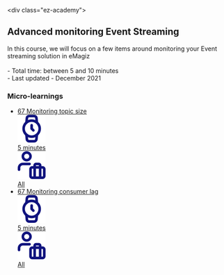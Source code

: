 \<div class="ez-academy">
	<div class="ez-academy__body">
		<main class="master">
	<h2 class="title">Advanced monitoring Event Streaming</h2>
    <p>
        In this course, we will focus on a few items around monitoring your Event streaming solution in eMagiz
        </br></br>
        - Total time: between 5 and 10 minutes
        </br>
        - Last updated - December 2021
    </p>
    <h3 class="title">Micro-learnings</h3>
    <ul class="strip-container">
        <li class="strip">
            <a href="../../docs/microlearning/advanced-monitoring-eventstreaming-monitor-topicsize" class="strip__link">
            <label for="" class="strip__label">
                <span>67</span>
                Monitoring topic size
            </label>
            <div class="strip__attribute">
                <img class="strip__attribute-icon strip__attribute-icon--duration" src="../../img/microlearning/academy_index/icon-duration32.svg"/>
                <div class="strip__attribute-label">5 minutes</div>
            </div>
            <div class="strip__attribute">
                <img class="strip__attribute-icon strip__attribute-icon--roles" src="../../img/microlearning/academy_index/icon-roles32.svg"/>
                <div class="strip__attribute-label">All</div>
            </div>
			</a>
        </li>
		<li class="strip">
            <a href="../../docs/microlearning/advanced-monitoring-eventstreaming-monitor-consumerlag" class="strip__link">
            <label for="" class="strip__label">
                <span>67</span>
                Monitoring consumer lag
            </label>
            <div class="strip__attribute">
                <img class="strip__attribute-icon strip__attribute-icon--duration" src="../../img/microlearning/academy_index/icon-duration32.svg"/>
                <div class="strip__attribute-label">5 minutes</div>
            </div>
            <div class="strip__attribute">
                <img class="strip__attribute-icon strip__attribute-icon--roles" src="../../img/microlearning/academy_index/icon-roles32.svg"/>
                <div class="strip__attribute-label">All</div>
            </div>
			</a>
        </li> 		
    </ul>
    </main>
    </div>
</div>